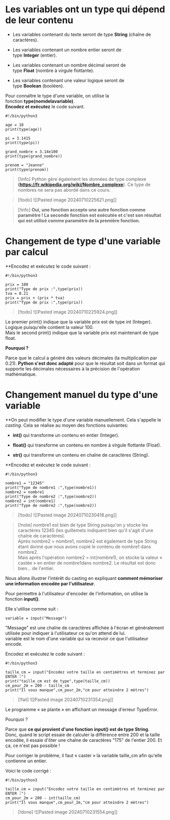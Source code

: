 # Les variables ont un type qui dépend de leur contenu


- Les variables contenant du texte seront de type **String** (chaîne de caractères).

- Les variables contenant un nombre entier seront de type **Integer** (entier).

- Les variables contenant un nombre décimal seront de type **Float** (nombre à virgule flottante).

- Les variables contenant une valeur logique seront de type **Boolean** (booléen).


Pour connaître le type d'une variable, on utilise la fonction **type(nomdelavariable)**.  
**Encodez et exécutez** le code suivant.

```
#!/bin/python3

age = 18
print(type(age))

pi = 3.1415
print(type(pi))

grand_nombre = 3.14e100
print(type(grand_nombre))

prenom = "Jeanne"
print(type(prenom))
```

>[!info] Python gère également les données de type complexe **(https://fr.wikipedia.org/wiki/Nombre_complexe**). Ce type de nombres ne sera pas abordé dans ce cours.  

>[!todo] ![[Pasted image 20240710225621.png]] 

>[!info] **Oui, une fonction accepte une autre fonction comme paramètre ! La seconde fonction est exécutée et c'est son résultat qui est utilisé comme paramètre de la première fonction.**


# Changement de type d'une variable par calcul

**Encodez et exécutez le code suivant :

```
#!/bin/python3

prix = 100
print("Type de prix :",type(prix))
tva = 0.21
prix = prix + (prix * tva)
print("Type de prix :",type(prix))
```

>[!todo] ![[Pasted image 20240710225924.png]]

Le premier print() indique que la variable prix est de type int (Integer). Logique puisqu'elle contient la valeur 100.  
Mais le second print() indique que la variable prix est maintenant de type float.    

**Pourquoi ?**

Parce que le calcul a généré des valeurs décimales (la multiplication par 0.21). **Python s'est donc adapté** pour que le résultat soit dans un format qui supporte les décimales nécessaires à la précision de l'opération mathématique.

# Changement manuel du type d'une variable

**On peut modifier le type d'une variable manuellement. Cela s'appelle le *casting*. 
Cela se réalise au moyen des fonctions suivantes:

- **int()** qui transforme un contenu en entier (Integer).

- **float()** qui transforme un contenu en nombre à virgule flottante (Float).

- **str()** qui transforme un contenu en chaîne de caractères (String).


**Encodez et exécutez le code suivant :

```
#!/bin/python3

nombre1 = "12345"
print("Type de nombre1 :",type(nombre1))
nombre2 = nombre1
print("Type de nombre2 :",type(nombre2))
nombre2 = int(nombre1)
print("Type de nombre2 :",type(nombre2))
```

>[!todo] ![[Pasted image 20240710230418.png]]

>[!note] nombre1 est bien de type String puisqu'on y stocke les caractères 12345 (les guillemets indiquent bien qu'il s'agit d'une chaîne de caractères).      
Après nombre2 = nombre1, nombre2 est également de type String étant donné que nous avons copié le contenu de nombre1 dans nombre2.  
Mais après l'opération nombre2 = int(nombre1), on stocke la valeur « castée » en entier de nombre1dans nombre2. Le résultat est donc bien... de l'entier.

Nous allons illustrer l'intérêt du casting en expliquant **comment mémoriser une information encodée par l'utilisateur**.

Pour permettre à l'utilisateur d'encoder de l'information, on utilise la fonction **input()**.

Elle s'utilise comme suit :
```
variable = input("Message")
```

"Message" est une chaîne de caractères affichée à l'écran et généralement utilisée pour indiquer à l'utilisateur ce qu'on attend de lui.  
variable est le nom d'une variable qui va recevoir ce que l'utilisateur encode.

Encodez et exécutez le code suivant :
```
#!/bin/python3

taille_cm = input("Encodez votre taille en centimètres et terminez par ENTER :")
print("taille_cm est de type",type(taille_cm)) 
cm_pour_2m = 200 - taille_cm
print("Il vous manque",cm_pour_2m,"cm pour atteindre 2 mètres")
```

>[!fail] ![[Pasted image 20240710231354.png]]

Le programme « se plante » en affichant un message d'erreur TypeError.

Pourquoi ?

Parce que **ce qui provient d'une fonction input() est de type String**.  
Donc, quand le script essaie de calculer la différence entre 200 et la taille encodée, il essaie d'ôter une chaîne de caractères "175" de l'entier 200. Et ça, ce n'est pas possible !

Pour corriger le problème, il faut « caster » la variable taille_cm afin qu'elle contienne un entier.

Voici le code corrigé :
```
#!/bin/python3

taille_cm = input("Encodez votre taille en centimètres et terminez par ENTER :")
cm_pour_2m = 200 - int(taille_cm)
print("Il vous manque",cm_pour_2m,"cm pour atteindre 2 mètres")
```

>[!done] ![[Pasted image 20240710231554.png]]


